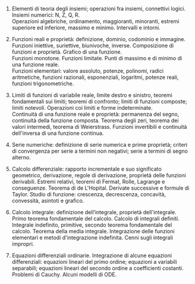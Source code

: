 1. Elementi di teoria degli insiemi; operazioni fra insiemi, connettivi logici. Insiemi numerici: N, Z, Q, R.  
Operazioni algebriche, ordinamento, maggioranti, minoranti, estremi superiore ed inferiore, massimo e minimo. Intervalli e intorni.  
  
2. Funzioni reali e proprietà: definizione, dominio, codominio e immagine. Funzioni iniettive, suriettive, biunivoche, inverse. Composizione di funzioni e proprietà. Grafico di una funzione.  
Funzioni monotone. Funzioni limitate. Punti di massimo e di minimo di una funzione reale.  
Funzioni elementari: valore assoluto, potenze, polinomi, radici aritmetiche, funzioni razionali, esponenziali, logaritmi, potenze reali, funzioni trigonometriche.  
  
3. Limiti di funzioni di variabile reale, limite destro e sinistro, teoremi fondamentali sui limiti; teoremi di confronto; limiti di funzioni composte; limiti notevoli. Operazioni coi limiti e forme indeterminate.  
Continuità di una funzione reale e proprietà: permanenza del segno, continuità della funzione composta. Teorema degli zeri, teorema dei valori intermedi, teorema di Weierstrass. Funzioni invertibili e continuità dell'inversa di una funzione continua.  
  
4. Serie numeriche: definizione di serie numerica e prime proprietà; criteri di convergenza per serie a termini non negativi; serie a termini di segno alterno.  
  
5. Calcolo differenziale: rapporto incrementale e suo significato geometrico, derivazione, regole di derivazione, proprietà delle funzioni derivabili. Estremi relativi, teoremi di Fermat, Rolle, Lagrange e conseguenze. Teorema di de L'Hopital. Derivate successive e formule di Taylor. Studio di funzione: crescenza, decrescenza, concavità, convessità, asintoti e grafico.  
  
6. Calcolo integrale: definizione dell’integrale, proprietà dell'integrale. Primo teorema fondamentale del calcolo. Calcolo di integrali definiti. Integrale indefinito, primitive, secondo teorema fondamentale del calcolo. Teorema della media integrale. Integrazione delle funzioni elementari e metodi d'integrazione indefinita. Cenni sugli integrali impropri.  
  
7. Equazioni differenziali ordinarie. Integrazione di alcune equazioni differenziali: equazioni lineari del primo ordine; equazioni a variabili separabili; equazioni lineari del secondo ordine a coefficienti costanti. Problemi di Cauchy. Alcuni modelli di ODE.